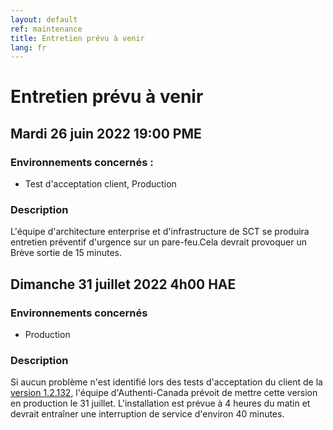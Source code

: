 ```yaml
---
layout: default
ref: maintenance
title: Entretien prévu à venir
lang: fr
---
```

# Entretien prévu à venir

## Mardi 26 juin 2022 19:00 PME

### Environnements concernés :

* Test d'acceptation client, Production

### Description

L'équipe d'architecture enterprise et d'infrastructure de SCT se produira
entretien préventif d'urgence sur un pare-feu.Cela devrait provoquer un
Brève sortie de 15 minutes.

## Dimanche 31 juillet 2022 4h00 HAE

### Environnements concernés

* Production

### Description

Si aucun problème n'est identifié lors des tests d'acceptation du client de la [version
1.2.132](https://github.com/sign-in-canada/acceptance-platform/releases/tag/v1.2.132), 
l'équipe d'Authenti-Canada prévoit de mettre cette version en production le 31 juillet.
L'installation est prévue à 4 heures du matin et devrait entraîner une interruption de 
service d'environ 40 minutes.